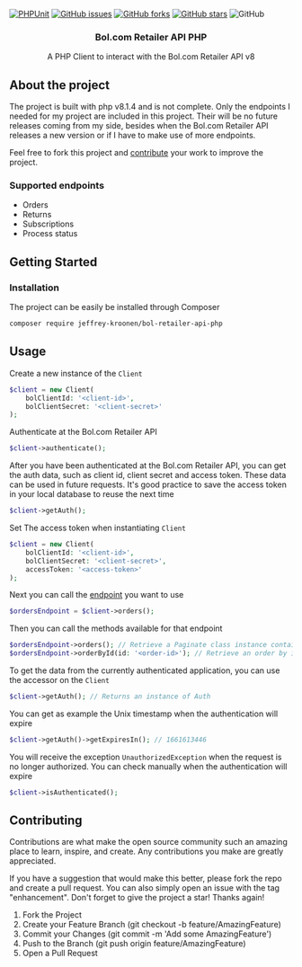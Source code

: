 [![PHPUnit](https://img.shields.io/endpoint.svg?url=https%3A%2F%2Factions-badge.atrox.dev%2Fjeffrey-kroonen%2Fbol-retailer-api-php%2Fbadge%3Fref%3Dmain&label=PHPUnit&style=for-the-badge)](https://actions-badge.atrox.dev/jeffrey-kroonen/bol-retailer-api-php/goto?ref=main)
[![GitHub issues](https://img.shields.io/github/issues/jeffrey-kroonen/bol-retailer-api-php?style=for-the-badge)](https://github.com/jeffrey-kroonen/bol-retailer-api-php/issues)
[![GitHub forks](https://img.shields.io/github/forks/jeffrey-kroonen/bol-retailer-api-php?style=for-the-badge)](https://github.com/jeffrey-kroonen/bol-retailer-api-php/network)
[![GitHub stars](https://img.shields.io/github/stars/jeffrey-kroonen/bol-retailer-api-php?style=for-the-badge)](https://github.com/jeffrey-kroonen/bol-retailer-api-php/stargazers)
![GitHub](https://img.shields.io/github/license/jeffrey-kroonen/bol-retailer-api-php?style=for-the-badge)

<h3 align="center">
    Bol.com Retailer API PHP
</h3>

<p align="center">
    A PHP Client to interact with the Bol.com Retailer API v8
</p>

## About the project

The project is built with php v8.1.4 and is not complete. Only the endpoints I needed for my project are included in this project. Their will be no future releases coming from my side, besides when the Bol.com Retailer API releases a new version or if I have to make use of more endpoints.

Feel free to fork this project and [contribute](#Contributing) your work to improve the project.

### Supported endpoints

- Orders
- Returns
- Subscriptions
- Process status

## Getting Started

### Installation

The project can be easily be installed through Composer

``` bash
composer require jeffrey-kroonen/bol-retailer-api-php
```

## Usage

Create a new instance of the `Client`

```php
$client = new Client(
    bolClientId: '<client-id>',
    bolClientSecret: '<client-secret>'
);
```

Authenticate at the Bol.com Retailer API

```php
$client->authenticate();
```

After you have been authenticated at the Bol.com Retailer API, you can get the auth data, such as client id, client secret and access token. These data can be used in future requests. It's good practice to save the access token in your local database to reuse the next time

```php
$client->getAuth();
```

Set The access token when instantiating `Client`

```php
$client = new Client(
    bolClientId: '<client-id>',
    bolClientSecret: '<client-secret>',
    accessToken: '<access-token>'
);
```

Next you can call the [endpoint](https://api.bol.com/retailer/public/redoc/v7/retailer.html) you want to use

```php
$ordersEndpoint = $client->orders();
```

Then you can call the methods available for that endpoint

```php
$ordersEndpoint->orders(); // Retrieve a Paginate class instance containing orders
$ordersEndpoint->orderById(id: '<order-id>'); // Retrieve an order by id
```

To get the data from the currently authenticated application, you can use the accessor on the `Client`

```php
$client->getAuth(); // Returns an instance of Auth
```

You can get as example the Unix timestamp when the authentication will expire

```php
$client->getAuth()->getExpiresIn(); // 1661613446
```

You will receive the exception `UnauthorizedException` when the request is no longer authorized. You can check manually when the authentication will expire

```php
$client->isAuthenticated();
```

## Contributing

Contributions are what make the open source community such an amazing place to learn, inspire, and create. Any contributions you make are greatly appreciated.

If you have a suggestion that would make this better, please fork the repo and create a pull request. You can also simply open an issue with the tag "enhancement". Don't forget to give the project a star! Thanks again!

1. Fork the Project
2. Create your Feature Branch (git checkout -b feature/AmazingFeature)
3. Commit your Changes (git commit -m 'Add some AmazingFeature')
4. Push to the Branch (git push origin feature/AmazingFeature)
5. Open a Pull Request
